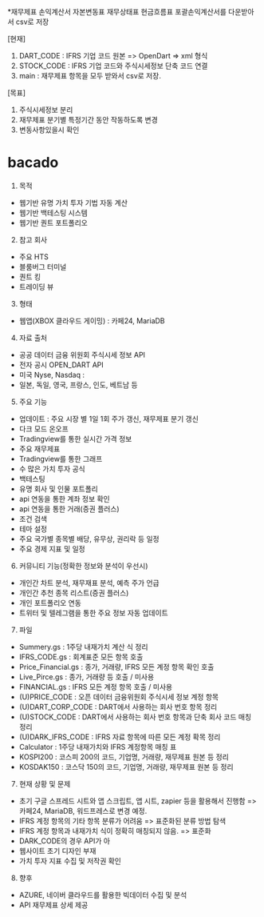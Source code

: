 *재무제표 손익계산서 자본변동표 재무상태표 현금흐름표 포괄손익계산서를 다운받아서 csv로 저장

[현재]
1. DART_CODE : IFRS 기업 코드 원본 => OpenDart => xml 형식
2. STOCK_CODE : IFRS 기업 코드와 주식시세정보 단축 코드 연결
3. main : 재무제표 항목을 모두 받와서 csv로 저장.

[목표]
1. 주식시세정보 분리
2. 재무제표 분기별 특정기간 동안 작동하도록 변경
3. 변동사항있을시 확인

# bacado
1. 목적
- 웹기반 유명 가치 투자 기법 자동 계산
- 웹기반 백테스팅 시스템
- 웹기반 퀀트 포트폴리오

2. 참고 회사
- 주요 HTS
- 블룸버그 터미널
- 퀀트 킹
- 트레이딩 뷰

3. 형태
- 웹앱(XBOX 클라우드 게이밍) : 카페24, MariaDB

4. 자료 출처
- 공공 데이터 금융 위원회 주식시세 정보 API
- 전자 공시 OPEN_DART API
- 미국 Nyse, Nasdaq :
- 일본, 독일, 영국, 프랑스, 인도, 베트남 등

5. 주요 기능
- 업데이트 : 주요 시장 별 1일 1회 주가 갱신, 재무제표 분기 갱신
- 다크 모드 온오프
- Tradingview를 통한 실시간 가격 정보
- 주요 재무제표
- Tradingview를 통한 그래프
- 수 많은 가치 투자 공식
- 백테스팅
- 유명 회사 및 인물 포트폴리
- api 연동을 통한 계좌 정보 확인
- api 연동을 통한 거래(증권 플러스)
- 조건 검색
- 테마 설정
- 주요 국가별 종목별 배당, 유무상, 권리락 등 일정
- 주요 경제 지표 및 일정

6. 커뮤니티 기능(정확한 정보와 분석이 우선시)
- 개인간 차트 분석, 재무재표 분석, 예측 주가 언급
- 개인간 추천 종목 리스트(증권 플러스)
- 개인 포트폴리오 연동
- 트위터 및 텔레그램을 통한 주요 정보 자동 업데이트

7. 파일
- Summery.gs : 1주당 내재가치 계산 식 정리
- IFRS_CODE.gs : 회계표준 모든 항목 호출
- Price_Financial.gs : 종가, 거래량, IFRS 모든 계정 항목 확인 호출
- Live_Pirce.gs : 종가, 거래량 등 호출 / 미사용
- FINANCIAL.gs : IFRS 모든 계정 항목 호출 / 미사용
- (U)PRICE_CODE : 오픈 데이터 금융위원회 주식시세 정보 계정 항목
- (U)DART_CORP_CODE : DART에서 사용하는 회사 번호 항목 정리
- (U)STOCK_CODE : DART에서 사용하는 회사 번호 항목과 단축 회사 코드 매칭 정리
- (U)DARK_IFRS_CODE : IFRS 자료 항목에 따른 모든 계정 확목 정리
- Calculator : 1주당 내재가치와 IFRS 계정항목 매칭 표
- KOSPI200 : 코스피 200의 코드, 기업명, 거래량, 재무제표 원본 등 정리
- KOSDAK150 : 코스닥 150의 코드, 기업명, 거래량, 재무제표 원본 등 정리

7. 현재 상황 및 문제
- 초기 구글 스프레드 시트와 앱 스크립트, 앱 시트, zapier 등을 활용해서 진행함 => 카페24, MariaDB, 워드프레스로 변경 예정.
- IFRS 계정 항목의 기타 항목 분류가 어려움 => 표준화된 분류 방법 탐색
- IFRS 계정 항목과 내재가치 식이 정확히 매칭되지 않음. => 표준화
- DARK_CODE의 경우 API가 아
- 웹사이트 초기 디자인 부재
- 가치 투자 지표 수집 및 저작권 확인

8. 향후
- AZURE, 네이버 클라우드를 활용한 빅데이터 수집 및 분석
- API 재무제표 상세 제공
